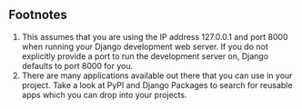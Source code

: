 ## Footnotes

1. This assumes that you are using the IP address 127.0.0.1 and port 8000 when running your Django development web server. If you do not explicitly provide a port to run the development server on, Django defaults to port 8000 for you.
2. There are many applications available out there that you can use in your project. Take a look at PyPI and Django Packages to search for reusable apps which you can drop into your projects.